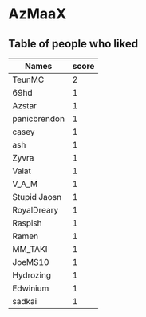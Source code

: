 # AzMaaX
## Table of people who liked
Names | score
--- | ---
TeunMC | 2
69hd | 1
Azstar | 1
panicbrendon | 1
casey | 1
ash | 1
Zyvra | 1
Valat | 1
V_A_M | 1
Stupid Jaosn | 1
RoyalDreary | 1
Raspish | 1
Ramen | 1
MM_TAKI | 1
JoeMS10 | 1
Hydrozing | 1
Edwinium | 1
sadkai | 1
